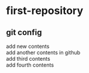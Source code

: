 # first-repository
## git config
add new contents  
add another contents in github  
add third contents  
add fourth contents  
